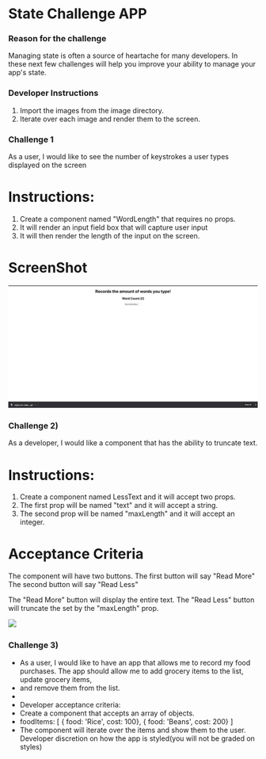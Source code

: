 # State Challenge APP

### Reason for the challenge

Managing state is often a source of heartache for many developers.
In these next few challenges will help you improve your ability to manage your app's state.

### Developer Instructions

1. Import the images from the image directory.
2. Iterate over each image and render them to the screen.

### Challenge 1

As a user, I would like to see the number of keystrokes a user types displayed on the screen

# Instructions:

1. Create a component named "WordLength" that requires no props.
2. It will render an input field box that will capture user input
3. It will then render the length of the input on the screen.

# ScreenShot

![](challenge_01.png)

### Challenge 2)

As a developer, I would like a component that has the ability to truncate text.

# Instructions:

1.  Create a component named LessText and it will accept two props.
2.  The first prop will be named "text" and it will accept a string.
3.  The second prop will be named "maxLength" and it will accept an integer.

# Acceptance Criteria

The component will have two buttons.
The first button will say "Read More"
The second button will say "Read Less"

The "Read More" button will display the entire text.
The "Read Less" button will truncate the set by the "maxLength" prop.

![](challenge_02.png)

### Challenge 3)

- As a user, I would like to have an app that allows me to record my food purchases. The app should allow me to add grocery items to the list, update grocery items,
- and remove them from the list.
-
- Developer acceptance criteria:
- Create a component that accepts an array of objects.
- foodItems: [
  { food: 'Rice', cost: 100},
  { food: 'Beans', cost: 200}
  ]
- The component will iterate over the items and show them to the user. Developer discretion on how the app is styled(you will not be graded on styles)
